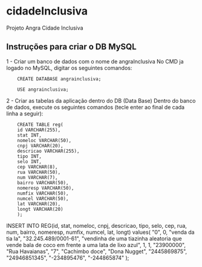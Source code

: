 # cidadeInclusiva
Projeto Angra Cidade Inclusiva


## Instruções para criar o DB MySQL
1 - Criar um banco de dados com o nome de angraInclusiva
    No CMD ja logado no MySQL, digitar os seguintes comandos:
        
        CREATE DATABASE angrainclusiva;

        USE angrainclusiva;

2 - Criar as tabelas da aplicação dentro do DB (Data Base)
    Dentro do banco de dados, execute os seguintes comandos (tecle enter ao final de cada linha a seguir):

        CREATE TABLE reg(
        id VARCHAR(255),
        stat INT,
        nomeloc VARCHAR(50),
        cnpj VARCHAR(20),
        descricao VARCHAR(255),
        tipo INT,
        selo INT,
        cep VARCHAR(8),
        rua VARCHAR(50),
        num VARCHAR(7),
        bairro VARCHAR(50),
        nomeresp VARCHAR(50),
        numfix VARCHAR(50),
        numcel VARCHAR(50),
        lat VARCHAR(20),
        longt VARCHAR(20)
        );

INSERT INTO REG(id, stat, nomeloc, cnpj, descricao, tipo, selo, cep, rua, num, bairro, nomeresp, numfix, numcel, lat, longt) values(
    "0",
    0,
    "venda da tia la",
    "32.245.489/0001-61",
    "vendinha de uma tiazinha aleatoria que vende bala de coco em frente a uma lata de lixo azul",
    1,
    1,
    "23900000",
    "Rua Havaianas",
    "7",
    "Cachimbo doce",
    "Dona Nugget",
    "2445869875",
    "24946851345",
    "-234895476",
    "-244865874"
);

        
    